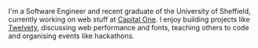 I'm a Software Engineer and recent graduate of the University of Sheffield, currently working on web stuff at [Capital One](https://capitalone.co.uk/). I enjoy building projects like [Twelvety](https://github.com/gregives/Twelvety), discussing web performance and fonts, teaching others to code and organising events like hackathons.
